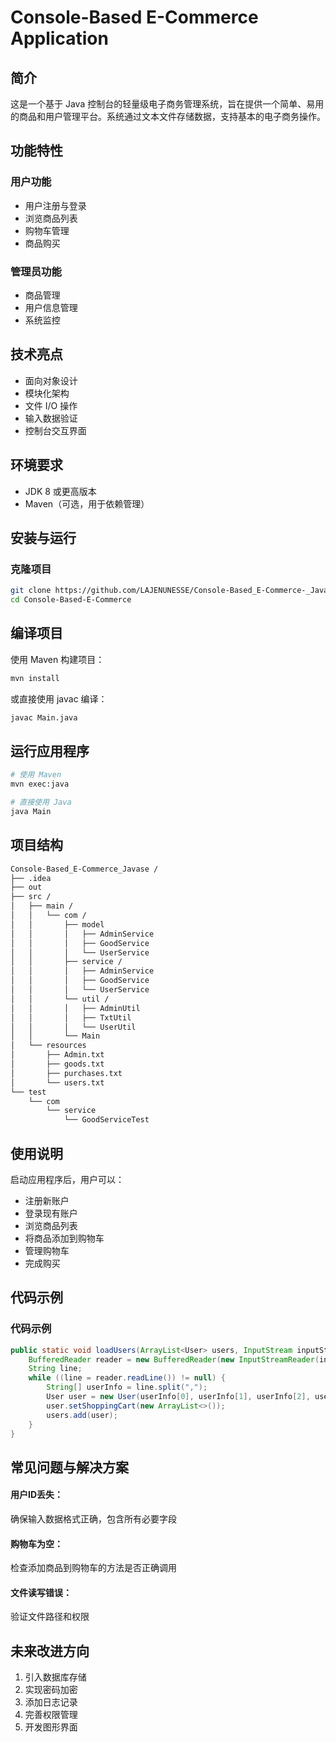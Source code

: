 # Console-Based E-Commerce Application

## 简介

这是一个基于 Java 控制台的轻量级电子商务管理系统，旨在提供一个简单、易用的商品和用户管理平台。系统通过文本文件存储数据，支持基本的电子商务操作。

## 功能特性

### 用户功能
- 用户注册与登录
- 浏览商品列表
- 购物车管理
- 商品购买

### 管理员功能
- 商品管理
- 用户信息管理
- 系统监控

## 技术亮点

- 面向对象设计
- 模块化架构
- 文件 I/O 操作
- 输入数据验证
- 控制台交互界面

## 环境要求

- JDK 8 或更高版本
- Maven（可选，用于依赖管理）

## 安装与运行

### 克隆项目

```bash  
git clone https://github.com/LAJENUNESSE/Console-Based_E-Commerce-_Javase.git  
cd Console-Based-E-Commerce
```
## 编译项目
使用 Maven 构建项目：

```bash 
mvn install  
```


或直接使用 javac 编译：
```bash 
javac Main.java  
```
## 运行应用程序
```bash 
# 使用 Maven  
mvn exec:java  

# 直接使用 Java  
java Main  
```
## 项目结构
```bash
Console-Based_E-Commerce_Javase /
├── .idea
├── out
├── src /
│   ├── main /
│   │   └── com /
│   │       ├── model 
│   │       │   ├── AdminService
│   │       │   ├── GoodService
│   │       │   └── UserService
│   │       ├── service /
│   │       │   ├── AdminService
│   │       │   ├── GoodService
│   │       │   └── UserService
│   │       └── util /
│   │       │   ├── AdminUtil
│   │       │   ├── TxtUtil
│   │       │   └── UserUtil
│   │       └── Main 
│   └── resources 
│       ├── Admin.txt 
│       ├── goods.txt 
│       ├── purchases.txt 
│       └── users.txt
└── test
    └── com
        └── service 
            └── GoodServiceTest
```

## 使用说明  
启动应用程序后，用户可以：  
- 注册新账户  
- 登录现有账户  
- 浏览商品列表  
- 将商品添加到购物车  
- 管理购物车  
- 完成购买  

## 代码示例

### 代码示例  

```java
public static void loadUsers(ArrayList<User> users, InputStream inputStream) throws IOException {  
    BufferedReader reader = new BufferedReader(new InputStreamReader(inputStream));  
    String line;  
    while ((line = reader.readLine()) != null) {  
        String[] userInfo = line.split(",");  
        User user = new User(userInfo[0], userInfo[1], userInfo[2], userInfo[3]);  
        user.setShoppingCart(new ArrayList<>());  
        users.add(user);  
    }  
}  
```

## 常见问题与解决方案  
#### 用户ID丢失：  
确保输入数据格式正确，包含所有必要字段
#### 购物车为空：  
检查添加商品到购物车的方法是否正确调用
#### 文件读写错误：  
验证文件路径和权限  

## 未来改进方向

1. 引入数据库存储
2. 实现密码加密
3. 添加日志记录
4. 完善权限管理
5. 开发图形界面
